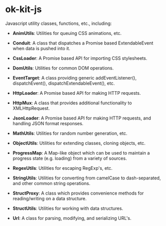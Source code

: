 ok-kit-js
=========

Javascript utility classes, functions, etc., including:

* **AnimUtils**: Utilities for queuing CSS animations, etc.

* **Conduit**: A class that dispatches a Promise based ExtendableEvent when data is pushed into it.

* **CssLoader**: A Promise based API for importing CSS stylesheets.

* **DomUtils**: Utilities for common DOM operations.

* **EventTarget**: A class providing generic addEventListener(), dispatchEvent(), dispatchExtendableEvent(), etc.

* **HttpLoader**: A Promise based API for making HTTP requests.

* **HttpMux**: A class that provides additional functionality to XMLHttpRequest.

* **JsonLoader**: A Promise based API for making HTTP requests, and handling JSON format responses.

* **MathUtils**: Utilities for random number generation, etc.

* **ObjectUtils**: Utilities for extending classes, cloning objects, etc.

* **ProgressMap**: A Map-like object which can be used to maintain a progress state (e.g. loading) from a variety of sources.

* **RegexUtils**: Utilities for escaping RegExp's, etc.

* **StringUtils**: Utilities for converting from camelCase to dash-separated, and other common string operations.

* **StructProxy**: A class which provides convenience methods for reading/writing on a data structure.

* **StructUtils**: Utilities for working with data structures.

* **Url**: A class for parsing, modifying, and serializing URL's.
